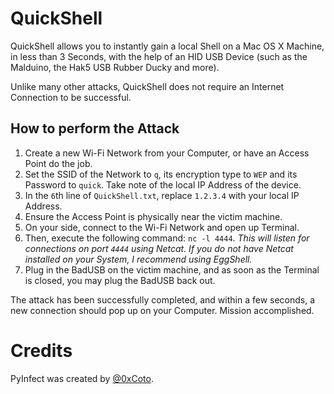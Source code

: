 # QuickShell

QuickShell allows you to instantly gain a local Shell on a Mac OS X Machine, in less than 3 Seconds, with the help of an HID USB Device (such as the Malduino, the Hak5 USB Rubber Ducky and more).

Unlike many other attacks, QuickShell does not require an Internet Connection to be successful.

## How to perform the Attack
1. Create a new Wi-Fi Network from your Computer, or have an Access Point do the job.
2. Set the SSID of the Network to `q`, its encryption type to `WEP` and its Password to `quick`. Take note of the local IP Address of the device.
3. In the `6`th line of `QuickShell.txt`, replace `1.2.3.4` with your local IP Address.
4. Ensure the Access Point is physically near the victim machine.
5. On your side, connect to the Wi-Fi Network and open up Terminal.
6. Then, execute the following command: `nc -l 4444`. *This will listen for connections on port `4444` using Netcat. If you do not have Netcat installed on your System, I recommend using EggShell.*
7. Plug in the BadUSB on the victim machine, and as soon as the Terminal is closed, you may plug the BadUSB back out.

The attack has been successfully completed, and within a few seconds, a new connection should pop up on your Computer. Mission accomplished.

# Credits
PyInfect was created by [@0xCoto](https://github.com/0xCoto).
